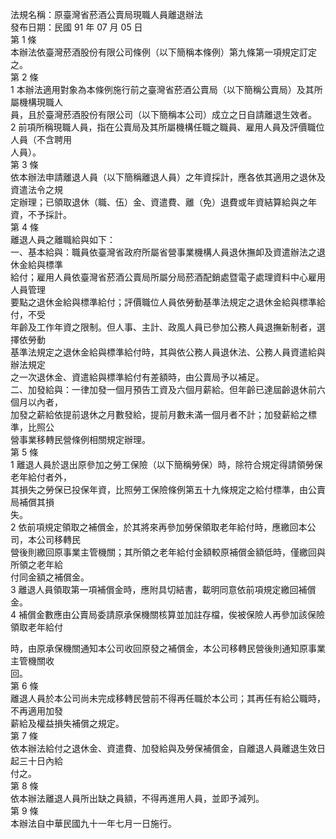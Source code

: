 法規名稱：原臺灣省菸酒公賣局現職人員離退辦法  
發布日期：民國 91 年 07 月 05 日  
第 1 條  
本辦法依臺灣菸酒股份有限公司條例（以下簡稱本條例）第九條第一項規定訂定之。  
第 2 條  
1 本辦法適用對象為本條例施行前之臺灣省菸酒公賣局（以下簡稱公賣局）及其所屬機構現職人  
員，且於臺灣菸酒股份有限公司（以下簡稱本公司）成立之日自請離退生效者。  
2 前項所稱現職人員，指在公賣局及其所屬機構任職之職員、雇用人員及評價職位人員（不含聘用  
人員）。  
第 3 條  
依本辦法申請離退人員（以下簡稱離退人員）之年資採計，應各依其適用之退休及資遣法令之規  
定辦理；已領取退休（職、伍）金、資遣費、離（免）退費或年資結算給與之年資，不予採計。  
第 4 條  
離退人員之離職給與如下：  
一、基本給與：職員依臺灣省政府所屬省營事業機構人員退休撫卹及資遣辦法之退休金給與標準  
給付；雇用人員依臺灣省菸酒公賣局所屬分局菸酒配銷處暨電子處理資料中心雇用人員管理  
要點之退休金給與標準給付；評價職位人員依勞動基準法規定之退休金給與標準給付，不受  
年齡及工作年資之限制。但人事、主計、政風人員已參加公務人員退撫新制者，選擇依勞動  
基準法規定之退休金給與標準給付時，其與依公務人員退休法、公務人員資遣給與辦法規定  
之一次退休金、資遣給與標準給付有差額時，由公賣局予以補足。  
二、加發給與：一律加發一個月預告工資及六個月薪給。但年齡已達屆齡退休前六個月以內者，  
加發之薪給依提前退休之月數發給，提前月數未滿一個月者不計；加發薪給之標準，比照公  
營事業移轉民營條例相關規定辦理。  
第 5 條  
1 離退人員於退出原參加之勞工保險（以下簡稱勞保）時，除符合規定得請領勞保老年給付者外，  
其損失之勞保已投保年資，比照勞工保險條例第五十九條規定之給付標準，由公賣局補償其損  
失。  
2 依前項規定領取之補償金，於其將來再參加勞保領取老年給付時，應繳回本公司，本公司移轉民  
營後則繳回原事業主管機關；其所領之老年給付金額較原補償金額低時，僅繳回與所領之老年給  
付同金額之補償金。  
3 離退人員領取第一項補償金時，應附具切結書，載明同意依前項規定繳回補償金。  
4 補償金數應由公賣局委請原承保機關核算並加註存檔，俟被保險人再參加該保險領取老年給付  


時，由原承保機關通知本公司收回原發之補償金，本公司移轉民營後則通知原事業主管機關收  
回。  
第 6 條  
離退人員於本公司尚未完成移轉民營前不得再任職於本公司；其再任有給公職時，不再適用加發  
薪給及權益損失補償之規定。  
第 7 條  
依本辦法給付之退休金、資遣費、加發給與及勞保補償金，自離退人員離退生效日起三十日內給  
付之。  
第 8 條  
依本辦法離退人員所出缺之員額，不得再進用人員，並即予減列。  
第 9 條  
本辦法自中華民國九十一年七月一日施行。  


